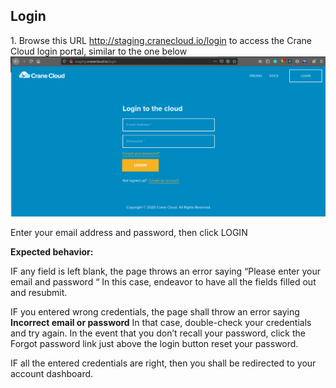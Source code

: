 ## Login
1\. Browse this URL http://staging.cranecloud.io/login to access the Crane Cloud login portal, similar to the one below
![](../img/login_page.png)

Enter your email address and password, then  click LOGIN 

**Expected behavior:**

IF any field is left blank, the page throws an error saying “Please enter your email and password “ In this case, endeavor to have all the fields filled out and resubmit.

IF you entered wrong credentials, the page shall throw an error saying **Incorrect email or password** In that case, double-check your credentials and try again.  In the event that you don’t recall your password, click the Forgot password link just above the login button reset your password.

IF all the entered credentials are right, then you shall be redirected to your account dashboard.